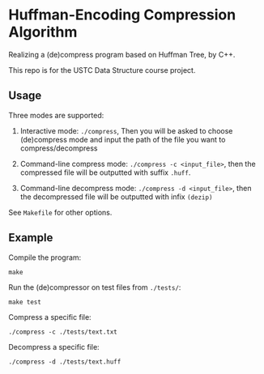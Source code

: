 # Huffman-Encoding Compression Algorithm

Realizing a (de)compress program based on Huffman Tree, by C++.

This repo is for the USTC Data Structure course project.

## Usage

Three modes are supported:

1. Interactive mode: `./compress`, Then you will be asked to choose (de)compress mode and input the path of the file you want to compress/decompress

2. Command-line compress mode: `./compress -c <input_file>`, then the compressed file will be outputted with suffix `.huff`.

3. Command-line decompress mode: `./compress -d <input_file>`, then the decompressed file will be outputted with infix `(dezip)`


See `Makefile` for other options.

## Example

Compile the program:
```shell
make
```


Run the (de)compressor on test files from `./tests/`:
```shell
make test
```

Compress a specific file:
```shell
./compress -c ./tests/text.txt
```

Decompress a specific file:
```shell
./compress -d ./tests/text.huff
```
